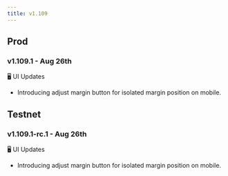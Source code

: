 ```yaml
---
title: v1.109
---
```

## Prod
### v1.109.1 - Aug 26th
🖥️  UI Updates 
* Introducing adjust margin button for isolated margin position on mobile.

## Testnet
### v1.109.1-rc.1 - Aug 26th
🖥️  UI Updates 
* Introducing adjust margin button for isolated margin position on mobile.
